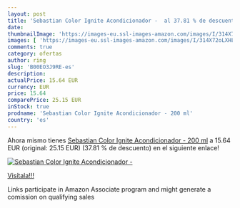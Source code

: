 ```yaml
---
layout: post
title: 'Sebastian Color Ignite Acondicionador -  al 37.81 % de descuento'
date: 
thumbnailImage: 'https://images-eu.ssl-images-amazon.com/images/I/314X72oLXHL._SL200_.jpg'
images: [ 'https://images-eu.ssl-images-amazon.com/images/I/314X72oLXHL._SL200_.jpg' ]
comments: true
category: ofertas
author: ring
slug: 'B00EO3J9RE-es'
description:
actualPrice: 15.64 EUR
currency: EUR
price: 15.64
comparePrice: 25.15 EUR
inStock: true
prodname: 'Sebastian Color Ignite Acondicionador - 200 ml'
country: 'es'
---
```


Ahora mismo tienes [Sebastian Color Ignite Acondicionador - 200 ml](https://www.amazon.es/dp/B00EO3J9RE/?tag=tolees-21) a 15.64 EUR (original: 25.15 EUR) (37.81 %  de descuento) en el siguiente enlace!

[![Sebastian Color Ignite Acondicionador - ](https://images-eu.ssl-images-amazon.com/images/I/314X72oLXHL._SL200_.jpg)](https://www.amazon.es/dp/B00EO3J9RE/?tag=tolees-21)

[Visítala!!!](https://www.amazon.es/dp/B00EO3J9RE/?tag=tolees-21)

Links participate in Amazon Associate program and might generate a comission on qualifying sales
